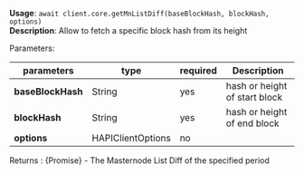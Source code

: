 **Usage**: `await client.core.getMnListDiff(baseBlockHash, blockHash, options)`  
**Description**: Allow to fetch a specific block hash from  its height

Parameters:

| parameters                | type                | required       | Description                                                                                      |
|---------------------------|---------------------|----------------| ------------------------------------------------------------------------------------------------ |
| **baseBlockHash**         | String              | yes            |  hash or height of start block |
| **blockHash**             | String              | yes            |  hash or height of end block |
| **options**               | HAPIClientOptions   | no             |  |

Returns : {Promise<object>} - The Masternode List Diff of the specified period
